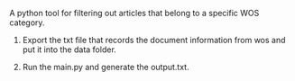 A python tool for filtering out articles that belong to a specific WOS category.

1. Export the txt file that records the document information from wos and put it into the data folder.

2. Run the main.py and generate the output.txt.
